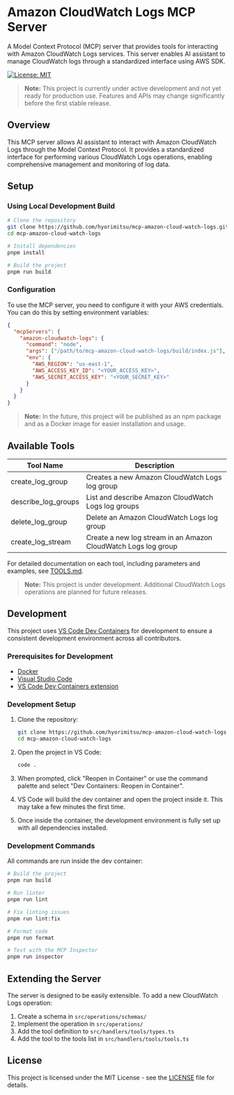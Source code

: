 # Amazon CloudWatch Logs MCP Server

A Model Context Protocol (MCP) server that provides tools for interacting with Amazon CloudWatch Logs services. This server enables AI assistant to manage CloudWatch logs through a standardized interface using AWS SDK.

[![License: MIT](https://img.shields.io/badge/License-MIT-yellow.svg)](https://opensource.org/licenses/MIT)

> **Note:** This project is currently under active development and not yet ready for production use. Features and APIs may change significantly before the first stable release.

## Overview

This MCP server allows AI assistant to interact with Amazon CloudWatch Logs through the Model Context Protocol. It provides a standardized interface for performing various CloudWatch Logs operations, enabling comprehensive management and monitoring of log data.

## Setup

### Using Local Development Build

```bash
# Clone the repository
git clone https://github.com/hyorimitsu/mcp-amazon-cloud-watch-logs.git
cd mcp-amazon-cloud-watch-logs

# Install dependencies
pnpm install

# Build the project
pnpm run build
```

### Configuration

To use the MCP server, you need to configure it with your AWS credentials. You can do this by setting environment variables:

```json
{
  "mcpServers": {
    "amazon-cloudwatch-logs": {
      "command": "node",
      "args": ["/path/to/mcp-amazon-cloud-watch-logs/build/index.js"],
      "env": {
        "AWS_REGION": "us-east-1",
        "AWS_ACCESS_KEY_ID": "<YOUR_ACCESS_KEY>",
        "AWS_SECRET_ACCESS_KEY": "<YOUR_SECRET_KEY>"
      }
    }
  }
}
```

> **Note:** In the future, this project will be published as an npm package and as a Docker image for easier installation and usage.

## Available Tools

| Tool Name           | Description                                                    |
| ------------------- | -------------------------------------------------------------- |
| create_log_group    | Creates a new Amazon CloudWatch Logs log group                 |
| describe_log_groups | List and describe Amazon CloudWatch Logs log groups            |
| delete_log_group    | Delete an Amazon CloudWatch Logs log group                     |
| create_log_stream   | Create a new log stream in an Amazon CloudWatch Logs log group |

For detailed documentation on each tool, including parameters and examples, see [TOOLS.md](https://github.com/hyorimitsu/mcp-amazon-cloud-watch-logs/blob/main/TOOLS.md).

> **Note:** This project is under development. Additional CloudWatch Logs operations are planned for future releases.

## Development

This project uses [VS Code Dev Containers](https://code.visualstudio.com/docs/devcontainers/containers) for development to ensure a consistent development environment across all contributors.

### Prerequisites for Development

- [Docker](https://www.docker.com/products/docker-desktop/)
- [Visual Studio Code](https://code.visualstudio.com/)
- [VS Code Dev Containers extension](https://marketplace.visualstudio.com/items?itemName=ms-vscode-remote.remote-containers)

### Development Setup

1. Clone the repository:

   ```bash
   git clone https://github.com/hyorimitsu/mcp-amazon-cloud-watch-logs.git
   cd mcp-amazon-cloud-watch-logs
   ```

2. Open the project in VS Code:

   ```bash
   code .
   ```

3. When prompted, click "Reopen in Container" or use the command palette and select "Dev Containers: Reopen in Container".

4. VS Code will build the dev container and open the project inside it. This may take a few minutes the first time.

5. Once inside the container, the development environment is fully set up with all dependencies installed.

### Development Commands

All commands are run inside the dev container:

```bash
# Build the project
pnpm run build

# Run linter
pnpm run lint

# Fix linting issues
pnpm run lint:fix

# Format code
pnpm run format

# Test with the MCP Inspector
pnpm run inspector
```

## Extending the Server

The server is designed to be easily extensible. To add a new CloudWatch Logs operation:

1. Create a schema in `src/operations/schemas/`
2. Implement the operation in `src/operations/`
3. Add the tool definition to `src/handlers/tools/types.ts`
4. Add the tool to the tools list in `src/handlers/tools/tools.ts`

## License

This project is licensed under the MIT License - see the [LICENSE](LICENSE) file for details.
